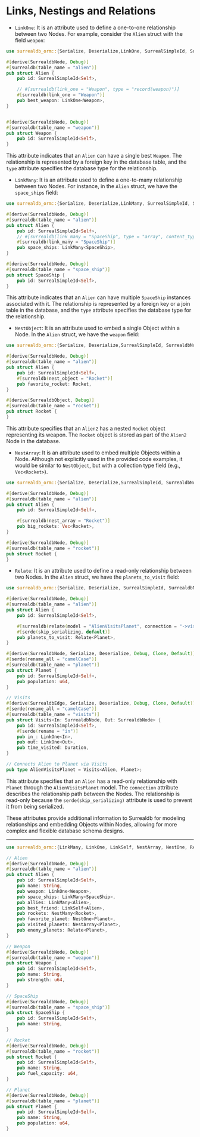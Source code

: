 # Links, Nestings and Relations

- `LinkOne`: It is an attribute used to define a one-to-one relationship between
  two Nodes. For example, consider the `Alien` struct with the field `weapon`:

```rust
use surrealdb_orm::{Serialize, Deserialize,LinkOne, SurrealSimpleId, SurrealdbNode};

#[derive(SurrealdbNode, Debug)]
#[surrealdb(table_name = "alien")]
pub struct Alien {
    pub id: SurrealSimpleId<Self>,

    // #[surrealdb(link_one = "Weapon", type = "record(weapon)")]
    #[surrealdb(link_one = "Weapon")]
    pub best_weapon: LinkOne<Weapon>,
}


#[derive(SurrealdbNode, Debug)]
#[surrealdb(table_name = "weapon")]
pub struct Weapon {
    pub id: SurrealSimpleId<Self>,
}
```

This attribute indicates that an `Alien` can have a single best `Weapon`. The
relationship is represented by a foreign key in the database table, and the
`type` attribute specifies the database type for the relationship.

- `LinkMany`: It is an attribute used to define a one-to-many relationship
  between two Nodes. For instance, in the `Alien` struct, we have the
  `space_ships` field:

```rust
use surrealdb_orm::{Serialize, Deserialize,LinkMany, SurrealSimpleId, SurrealdbNode};

#[derive(SurrealdbNode, Debug)]
#[surrealdb(table_name = "alien")]
pub struct Alien {
    pub id: SurrealSimpleId<Self>,
    // #[surrealdb(link_many = "SpaceShip", type = "array", content_type = "record(space_ship)")]
    #[surrealdb(link_many = "SpaceShip")]
    pub space_ships: LinkMany<SpaceShip>,
}

#[derive(SurrealdbNode, Debug)]
#[surrealdb(table_name = "space_ship")]
pub struct SpaceShip {
    pub id: SurrealSimpleId<Self>,
}
```

This attribute indicates that an `Alien` can have multiple `SpaceShip` instances
associated with it. The relationship is represented by a foreign key or a join
table in the database, and the `type` attribute specifies the database type for
the relationship.

- `NestObject`: It is an attribute used to embed a single Object within a Node.
  In the `Alien` struct, we have the `weapon` field:

```rust
use surrealdb_orm::{Serialize, Deserialize,SurrealSimpleId, SurrealdbNode, SurrealdbObject};

#[derive(SurrealdbNode, Debug)]
#[surrealdb(table_name = "alien")]
pub struct Alien {
    pub id: SurrealSimpleId<Self>,
    #[surrealdb(nest_object = "Rocket")]
    pub favorite_rocket: Rocket,
}

#[derive(SurrealdbObject, Debug)]
#[surrealdb(table_name = "rocket")]
pub struct Rocket {
}
```

This attribute specifies that an `Alien2` has a nested `Rocket` object
representing its weapon. The `Rocket` object is stored as part of the `Alien2`
Node in the database.

- `NestArray`: It is an attribute used to embed multiple Objects within a Node.
  Although not explicitly used in the provided code examples, it would be
  similar to `NestObject`, but with a collection type field (e.g.,
  `Vec<Rocket>`).

```rust
use surrealdb_orm::{Serialize, Deserialize,SurrealSimpleId, SurrealdbNode, SurrealdbObject};

#[derive(SurrealdbNode, Debug)]
#[surrealdb(table_name = "alien")]
pub struct Alien {
    pub id: SurrealSimpleId<Self>,

    #[surrealdb(nest_array = "Rocket")]
    pub big_rockets: Vec<Rocket>,
}

#[derive(SurrealdbNode, Debug)]
#[surrealdb(table_name = "rocket")]
pub struct Rocket {
}
```

- `Relate`: It is an attribute used to define a read-only relationship between
  two Nodes. In the `Alien` struct, we have the `planets_to_visit` field:

```rust
use surrealdb_orm::{Serialize, Deserialize, SurrealSimpleId, SurrealdbNode, SurrealdbEdge, Relate};

#[derive(SurrealdbNode, Debug)]
#[surrealdb(table_name = "alien")]
pub struct Alien {
    pub id: SurrealSimpleId<Self>,

    #[surrealdb(relate(model = "AlienVisitsPlanet", connection = "->visits->planet"))]
    #[serde(skip_serializing, default)]
    pub planets_to_visit: Relate<Planet>,
}

#[derive(SurrealdbNode, Serialize, Deserialize, Debug, Clone, Default)]
#[serde(rename_all = "camelCase")]
#[surrealdb(table_name = "planet")]
pub struct Planet {
    pub id: SurrealSimpleId<Self>,
    pub population: u64,
}

// Visits
#[derive(SurrealdbEdge, Serialize, Deserialize, Debug, Clone, Default)]
#[serde(rename_all = "camelCase")]
#[surrealdb(table_name = "visits")]
pub struct Visits<In: SurrealdbNode, Out: SurrealdbNode> {
    pub id: SurrealSimpleId<Self>,
    #[serde(rename = "in")]
    pub in_: LinkOne<In>,
    pub out: LinkOne<Out>,
    pub time_visited: Duration,
}

// Connects Alien to Planet via Visits
pub type AlienVisitsPlanet = Visits<Alien, Planet>;
```

This attribute specifies that an `Alien` has a read-only relationship with
`Planet` through the `AlienVisitsPlanet` model. The `connection` attribute
describes the relationship path between the Nodes. The relationship is read-only
because the `serde(skip_serializing)` attribute is used to prevent it from being
serialized.

These attributes provide additional information to Surrealdb for modeling
relationships and embedding Objects within Nodes, allowing for more complex and
flexible database schema designs.

---

```rust
use surrealdb_orm::{LinkMany, LinkOne, LinkSelf, NestArray, NestOne, Relate, SurrealSimpleId, SurrealdbNode};

// Alien
#[derive(SurrealdbNode, Debug)]
#[surrealdb(table_name = "alien")]
pub struct Alien {
    pub id: SurrealSimpleId<Self>,
    pub name: String,
    pub weapon: LinkOne<Weapon>,
    pub space_ships: LinkMany<SpaceShip>,
    pub allies: LinkMany<Alien>,
    pub best_friend: LinkSelf<Alien>,
    pub rockets: NestMany<Rocket>,
    pub favorite_planet: NestOne<Planet>,
    pub visited_planets: NestArray<Planet>,
    pub enemy_planets: Relate<Planet>,
}

// Weapon
#[derive(SurrealdbNode, Debug)]
#[surrealdb(table_name = "weapon")]
pub struct Weapon {
    pub id: SurrealSimpleId<Self>,
    pub name: String,
    pub strength: u64,
}

// SpaceShip
#[derive(SurrealdbNode, Debug)]
#[surrealdb(table_name = "space_ship")]
pub struct SpaceShip {
    pub id: SurrealSimpleId<Self>,
    pub name: String,
}

// Rocket
#[derive(SurrealdbNode, Debug)]
#[surrealdb(table_name = "rocket")]
pub struct Rocket {
    pub id: SurrealSimpleId<Self>,
    pub name: String,
    pub fuel_capacity: u64,
}

// Planet
#[derive(SurrealdbNode, Debug)]
#[surrealdb(table_name = "planet")]
pub struct Planet {
    pub id: SurrealSimpleId<Self>,
    pub name: String,
    pub population: u64,
}
```
